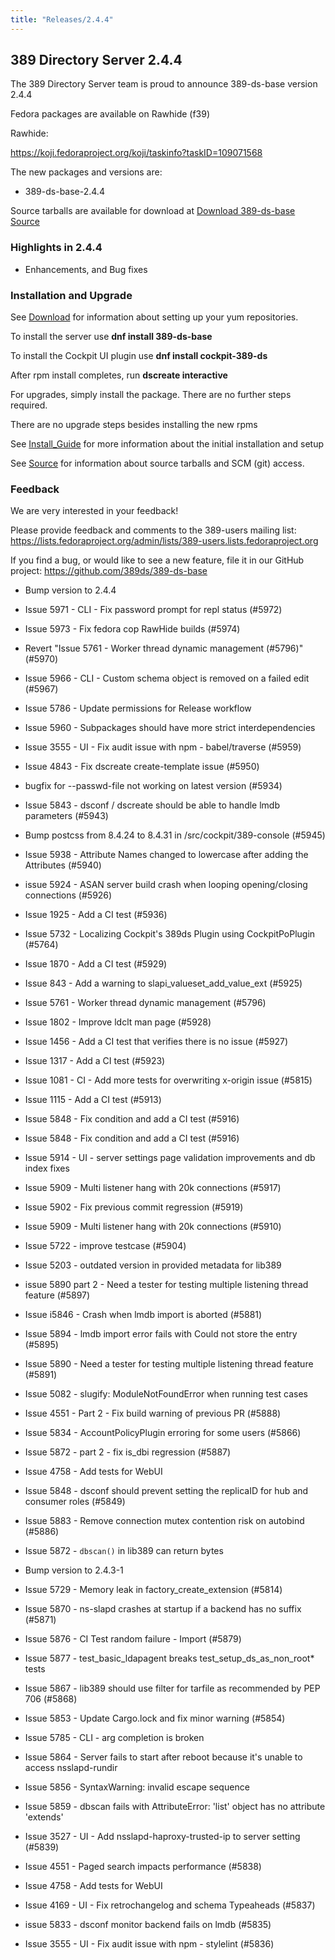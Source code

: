```yaml
---
title: "Releases/2.4.4"
---
```


389 Directory Server 2.4.4
-----------------------------

The 389 Directory Server team is proud to announce 389-ds-base version 2.4.4

Fedora packages are available on Rawhide (f39)

Rawhide:

<https://koji.fedoraproject.org/koji/taskinfo?taskID=109071568>

The new packages and versions are:

- 389-ds-base-2.4.4

Source tarballs are available for download at [Download 389-ds-base Source](https://github.com/389ds/389-ds-base/archive/389-ds-base-2.4.4.tar.gz)


### Highlights in 2.4.4

- Enhancements, and Bug fixes


### Installation and Upgrade

See [Download](../download.html) for information about setting up your yum repositories.

To install the server use **dnf install 389-ds-base**

To install the Cockpit UI plugin use **dnf install cockpit-389-ds**

After rpm install completes, run **dscreate interactive**

For upgrades, simply install the package.  There are no further steps required.

There are no upgrade steps besides installing the new rpms

See [Install\_Guide](../howto/howto-install-389.html) for more information about the initial installation and setup

See [Source](../development/source.html) for information about source tarballs and SCM (git) access.

### Feedback

We are very interested in your feedback!

Please provide feedback and comments to the 389-users mailing list: <https://lists.fedoraproject.org/admin/lists/389-users.lists.fedoraproject.org>

If you find a bug, or would like to see a new feature, file it in our GitHub project: <https://github.com/389ds/389-ds-base>

- Bump version to 2.4.4
- Issue 5971 - CLI - Fix password prompt for repl status (#5972)
- Issue 5973 - Fix fedora cop RawHide builds (#5974)
- Revert "Issue 5761 - Worker thread dynamic management (#5796)" (#5970)
- Issue 5966 - CLI - Custom schema object is removed on a failed edit (#5967)
- Issue 5786 - Update permissions for Release workflow
- Issue 5960 - Subpackages should have more strict interdependencies
- Issue 3555 - UI - Fix audit issue with npm - babel/traverse (#5959)
- Issue 4843 - Fix dscreate create-template issue (#5950)
- bugfix for --passwd-file not working on latest version (#5934)
- Issue 5843 - dsconf / dscreate should be able to handle lmdb parameters (#5943)
- Bump postcss from 8.4.24 to 8.4.31 in /src/cockpit/389-console (#5945)
- Issue 5938 - Attribute Names changed to lowercase after adding the Attributes (#5940)
- issue 5924 - ASAN server build crash when looping opening/closing connections (#5926)
- Issue 1925 - Add a CI test (#5936)
- Issue 5732 - Localizing Cockpit's 389ds Plugin using CockpitPoPlugin (#5764)
- Issue 1870 - Add a CI test (#5929)
- Issue 843 - Add a warning to slapi_valueset_add_value_ext (#5925)
- Issue 5761 - Worker thread dynamic management (#5796)
- Issue 1802 - Improve ldclt man page (#5928)
- Issue 1456 - Add a CI test that verifies there is no issue (#5927)
- Issue 1317 - Add a CI test (#5923)
- Issue 1081 - CI - Add more tests for overwriting x-origin issue (#5815)
- Issue 1115 - Add a CI test (#5913)
- Issue 5848 - Fix condition and add a CI test (#5916)
- Issue 5848 - Fix condition and add a CI test (#5916)
- Issue 5914 - UI - server settings page validation improvements and db index fixes
- Issue 5909 - Multi listener hang with 20k connections (#5917)
- Issue 5902 - Fix previous commit regression (#5919)
- Issue 5909 - Multi listener hang with 20k connections (#5910)
- Issue 5722 - improve testcase (#5904)
- Issue 5203 - outdated version in provided metadata for lib389
- issue 5890 part 2 - Need a tester for testing multiple listening thread feature (#5897)
- Issue i5846 - Crash when lmdb import is aborted (#5881)
- Issue 5894 - lmdb import error fails with Could not store the entry (#5895)
- Issue 5890 - Need a tester for testing multiple listening thread feature (#5891)
- Issue 5082 - slugify: ModuleNotFoundError when running test cases
- Issue 4551 - Part 2 - Fix build warning of previous PR (#5888)
- Issue 5834 - AccountPolicyPlugin erroring for some users (#5866)
- Issue 5872 - part 2 - fix is_dbi regression (#5887)
- Issue 4758 - Add tests for WebUI
- Issue 5848 - dsconf should prevent setting the replicaID for hub and consumer roles (#5849)
- Issue 5883 - Remove connection mutex contention risk on autobind (#5886)
- Issue 5872 - `dbscan()` in lib389 can return bytes

- Bump version to 2.4.3-1
- Issue 5729 - Memory leak in factory_create_extension (#5814)
- Issue 5870 - ns-slapd crashes at startup if a backend has no suffix (#5871)
- Issue 5876 - CI Test random failure - Import (#5879)
- Issue 5877 - test_basic_ldapagent breaks test_setup_ds_as_non_root* tests
- Issue 5867 - lib389 should use filter for tarfile as recommended by PEP 706 (#5868)
- Issue 5853 - Update Cargo.lock and fix minor warning (#5854)
- Issue 5785 - CLI - arg completion is broken
- Issue 5864 - Server fails to start after reboot because it's unable to access nsslapd-rundir
- Issue 5856 - SyntaxWarning: invalid escape sequence
- Issue 5859 - dbscan fails with AttributeError: 'list' object has no attribute 'extends'
- Issue 3527 - UI - Add nsslapd-haproxy-trusted-ip to server setting (#5839)
- Issue 4551 - Paged search impacts performance (#5838)
- Issue 4758 - Add tests for WebUI
- Issue 4169 - UI - Fix retrochangelog and schema Typeaheads (#5837)
- issue 5833 - dsconf monitor backend fails on lmdb (#5835)
- Issue 3555 - UI - Fix audit issue with npm - stylelint (#5836)

